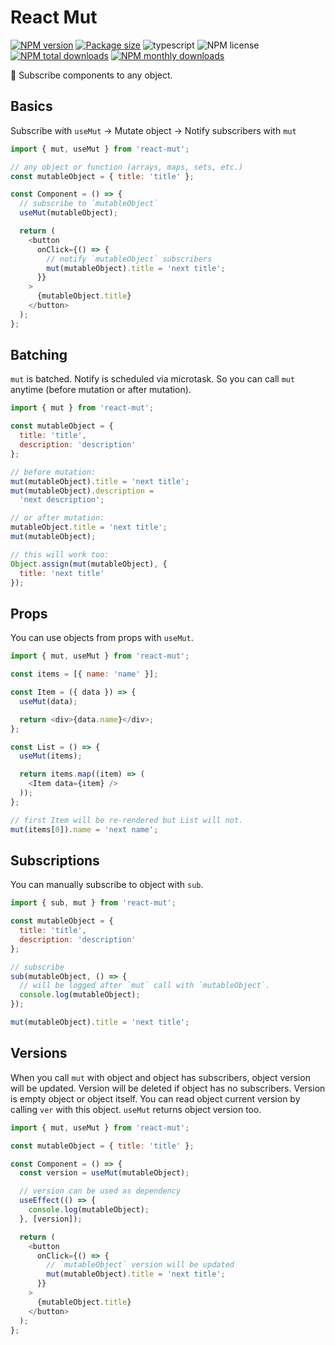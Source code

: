 # React Mut

[![NPM version](https://img.shields.io/npm/v/react-mut.svg?style=flat)](https://www.npmjs.com/package/react-mut)
[![Package size](https://img.shields.io/bundlephobia/minzip/react-mut.svg)](https://bundlephobia.com/result?p=react-mut)
![typescript](https://img.shields.io/badge/%3C%2F%3E-TypeScript-blue.svg)
![NPM license](https://img.shields.io/npm/l/react-mut.svg?style=flat)
[![NPM total downloads](https://img.shields.io/npm/dt/react-mut.svg?style=flat)](https://npmcharts.com/compare/react-mut?minimal=true)
[![NPM monthly downloads](https://img.shields.io/npm/dm/react-mut.svg?style=flat)](https://npmcharts.com/compare/react-mut?minimal=true)

🔗 Subscribe components to any object.

## Basics

Subscribe with `useMut` → Mutate object → Notify subscribers with `mut`

```javascript
import { mut, useMut } from 'react-mut';

// any object or function (arrays, maps, sets, etc.)
const mutableObject = { title: 'title' };

const Component = () => {
  // subscribe to `mutableObject`
  useMut(mutableObject);

  return (
    <button
      onClick={() => {
        // notify `mutableObject` subscribers
        mut(mutableObject).title = 'next title';
      }}
    >
      {mutableObject.title}
    </button>
  );
};
```

## Batching

`mut` is batched. Notify is scheduled via microtask. So you can call `mut` anytime (before mutation or after mutation).

```javascript
import { mut } from 'react-mut';

const mutableObject = {
  title: 'title',
  description: 'description'
};

// before mutation:
mut(mutableObject).title = 'next title';
mut(mutableObject).description =
  'next description';

// or after mutation:
mutableObject.title = 'next title';
mut(mutableObject);

// this will work too:
Object.assign(mut(mutableObject), {
  title: 'next title'
});
```

## Props

You can use objects from props with `useMut`.

```javascript
import { mut, useMut } from 'react-mut';

const items = [{ name: 'name' }];

const Item = ({ data }) => {
  useMut(data);

  return <div>{data.name}</div>;
};

const List = () => {
  useMut(items);

  return items.map((item) => (
    <Item data={item} />
  ));
};

// first Item will be re-rendered but List will not.
mut(items[0]).name = 'next name';
```

## Subscriptions

You can manually subscribe to object with `sub`.

```javascript
import { sub, mut } from 'react-mut';

const mutableObject = {
  title: 'title',
  description: 'description'
};

// subscribe
sub(mutableObject, () => {
  // will be logged after `mut` call with `mutableObject`.
  console.log(mutableObject);
});

mut(mutableObject).title = 'next title';
```

## Versions

When you call `mut` with object and object has subscribers, object version will be updated. Version will be deleted if object has no subscribers. Version is empty object or object itself. You can read object current version by calling `ver` with this object. `useMut` returns object version too.

```javascript
import { mut, useMut } from 'react-mut';

const mutableObject = { title: 'title' };

const Component = () => {
  const version = useMut(mutableObject);

  // version can be used as dependency
  useEffect(() => {
    console.log(mutableObject);
  }, [version]);

  return (
    <button
      onClick={() => {
        // `mutableObject` version will be updated
        mut(mutableObject).title = 'next title';
      }}
    >
      {mutableObject.title}
    </button>
  );
};
```
